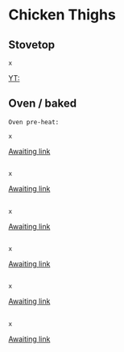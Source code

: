 # Chicken Thighs

## Stovetop
```
x
```
[YT: ](https://www.youtube.com/watch?v=NTBRThwL-2c)




## Oven / baked
```
Oven pre-heat:

x
```
[Awaiting link](url)


## 
```
x
```
[Awaiting link](url)


## 
```
x
```
[Awaiting link](url)


## 
```
x
```
[Awaiting link](url)


## 
```
x
```
[Awaiting link](url)


## 
```
x
```
[Awaiting link](url)

